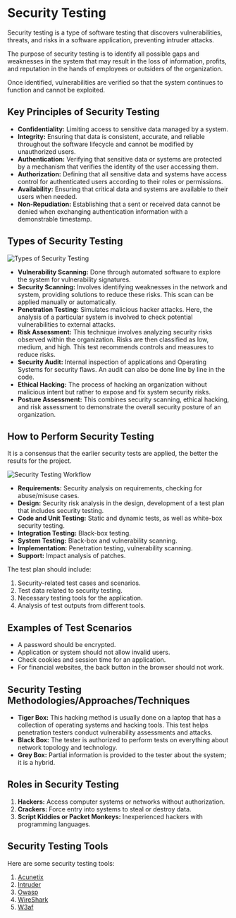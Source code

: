 # Security Testing

Security testing is a type of software testing that discovers vulnerabilities, threats, and risks in a software application, preventing intruder attacks.

The purpose of security testing is to identify all possible gaps and weaknesses in the system that may result in the loss of information, profits, and reputation in the hands of employees or outsiders of the organization.

Once identified, vulnerabilities are verified so that the system continues to function and cannot be exploited.

## Key Principles of Security Testing

- **Confidentiality:** Limiting access to sensitive data managed by a system.
- **Integrity:** Ensuring that data is consistent, accurate, and reliable throughout the software lifecycle and cannot be modified by unauthorized users.
- **Authentication:** Verifying that sensitive data or systems are protected by a mechanism that verifies the identity of the user accessing them.
- **Authorization:** Defining that all sensitive data and systems have access control for authenticated users according to their roles or permissions.
- **Availability:** Ensuring that critical data and systems are available to their users when needed.
- **Non-Repudiation:** Establishing that a sent or received data cannot be denied when exchanging authentication information with a demonstrable timestamp.

## Types of Security Testing

![Types of Security Testing](https://www.guru99.com/images/securityt2.png)

- **Vulnerability Scanning:** Done through automated software to explore the system for vulnerability signatures.
- **Security Scanning:** Involves identifying weaknesses in the network and system, providing solutions to reduce these risks. This scan can be applied manually or automatically.
- **Penetration Testing:** Simulates malicious hacker attacks. Here, the analysis of a particular system is involved to check potential vulnerabilities to external attacks.
- **Risk Assessment:** This technique involves analyzing security risks observed within the organization. Risks are then classified as low, medium, and high. This test recommends controls and measures to reduce risks.
- **Security Audit:** Internal inspection of applications and Operating Systems for security flaws. An audit can also be done line by line in the code.
- **Ethical Hacking:** The process of hacking an organization without malicious intent but rather to expose and fix system security risks.
- **Posture Assessment:** This combines security scanning, ethical hacking, and risk assessment to demonstrate the overall security posture of an organization.

## How to Perform Security Testing

It is a consensus that the earlier security tests are applied, the better the results for the project.

![Security Testing Workflow](https://www.guru99.com/images/securityt3.png)

- **Requirements:** Security analysis on requirements, checking for abuse/misuse cases.
- **Design:** Security risk analysis in the design, development of a test plan that includes security testing.
- **Code and Unit Testing:** Static and dynamic tests, as well as white-box security testing.
- **Integration Testing:** Black-box testing.
- **System Testing:** Black-box and vulnerability scanning.
- **Implementation:** Penetration testing, vulnerability scanning.
- **Support:** Impact analysis of patches.

The test plan should include:

1. Security-related test cases and scenarios.
2. Test data related to security testing.
3. Necessary testing tools for the application.
4. Analysis of test outputs from different tools.

## Examples of Test Scenarios

- A password should be encrypted.
- Application or system should not allow invalid users.
- Check cookies and session time for an application.
- For financial websites, the back button in the browser should not work.

## Security Testing Methodologies/Approaches/Techniques

- **Tiger Box:** This hacking method is usually done on a laptop that has a collection of operating systems and hacking tools. This test helps penetration testers conduct vulnerability assessments and attacks.
- **Black Box:** The tester is authorized to perform tests on everything about network topology and technology.
- **Grey Box:** Partial information is provided to the tester about the system; it is a hybrid.

## Roles in Security Testing

1. **Hackers:** Access computer systems or networks without authorization.
2. **Crackers:** Force entry into systems to steal or destroy data.
3. **Script Kiddies or Packet Monkeys:** Inexperienced hackers with programming languages.

## Security Testing Tools

Here are some security testing tools:

1. [Acunetix](https://bit.ly/3qH5T77)
2. [Intruder](https://guru99.live/qxoGpg)
3. [Owasp](https://guru99.live/qxoGpg)
4. [WireShark](https://bit.ly/2TMN561)
5. [W3af](https://bit.ly/2P5Qrm7-)
